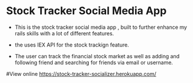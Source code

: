 # Stock Tracker Social Media App

* This is the stock tracker social media app , built  to further enhance my rails skills with a lot of different features.

* the uses IEX API for the stock trackign feature.

* The user can track the financial stock market as well as adding and following friend and searching for friends via email or username.


#View online https://stock-tracker-socializer.herokuapp.com/
